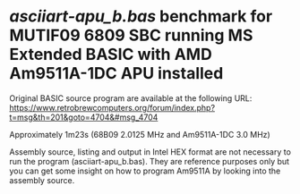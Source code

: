 # *asciiart-apu_b.bas* benchmark for MUTIF09 6809 SBC running MS Extended BASIC with AMD Am9511A-1DC APU installed

Original BASIC source program are available at the following URL: https://www.retrobrewcomputers.org/forum/index.php?t=msg&th=201&goto=4704&#msg_4704

Approximately 1m23s (68B09 2.0125 MHz and Am9511A-1DC 3.0 MHz)

Assembly source, listing and output in Intel HEX format are not necessary to run the program (asciiart-apu_b.bas). They are reference purposes only but you can get some insight on how to program Am9511A by looking into the assembly source.
